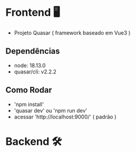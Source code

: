 # Frontend 🖥️
- Projeto Quasar ( framework baseado em Vue3 )
## Dependências
- node: 18.13.0
- quasar/cli: v2.2.2
## Como Rodar
- 'npm install'
- 'quasar dev' ou 'npm run dev'
-  acessar 'http://localhost:9000/' ( padrão ) 
# Backend 🛠️
